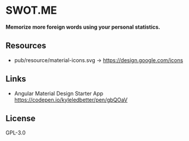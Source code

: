 # SWOT.ME
**Memorize more foreign words using your personal statistics.**

## Resources
- pub/resource/material-icons.svg -> https://design.google.com/icons

## Links
- Angular Material Design Starter App https://codepen.io/kyleledbetter/pen/gbQOaV

## License
GPL-3.0
